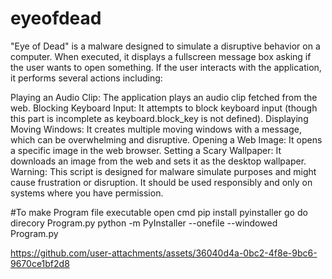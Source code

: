 # eyeofdead
"Eye of Dead" is a malware designed to simulate a disruptive behavior on a computer. When executed, it displays a fullscreen message box asking if the user wants to open something. If the user interacts with the application, it performs several actions including:

Playing an Audio Clip: The application plays an audio clip fetched from the web.
Blocking Keyboard Input: It attempts to block keyboard input (though this part is incomplete as keyboard.block_key is not defined).
Displaying Moving Windows: It creates multiple moving windows with a message, which can be overwhelming and disruptive.
Opening a Web Image: It opens a specific image in the web browser.
Setting a Scary Wallpaper: It downloads an image from the web and sets it as the desktop wallpaper.
Warning: This script is designed for malware simulate purposes and might cause frustration or disruption. It should be used responsibly and only on systems where you have permission.

#To make Program file executable
open cmd
pip install pyinstaller
go do direcory Program.py
python -m PyInstaller --onefile --windowed Program.py  

https://github.com/user-attachments/assets/36040d4a-0bc2-4f8e-9bc6-9670ce1bf2d8
